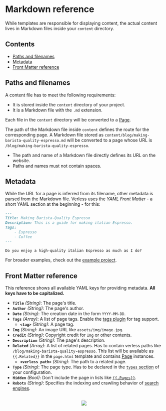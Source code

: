 # Markdown reference

While templates are responsible for displaying content, the actual content lives in Markdown files inside your `content`
directory.

## Contents

* [Paths and filenames](#paths-and-filenames)
* [Metadata](#metadata)
* [Front Matter reference](#front-matter-reference)

## Paths and filenames

A content file has to meet the following requirements:
* It is stored inside the `content` directory of your project.
* It is a Markdown file with the `.md` extension.

Each file in the `content` directory will be converted to a [Page](template-reference.md#page).

The path of the Markdown file inside `content` defines the route for the corresponding page. A Markdown file stored as
`content/blog/making-barista-quality-espresso.md` will be converted to a page whose URL is
`/blog/making-barista-quality-espresso`.

* The path and name of a Markdown file directly defines its URL on the website.
* Paths and names must not contain spaces.

## Metadata

While the URL for a page is inferred from its filename, other metadata is parsed from the Markdown file. Verless uses
the _YAML Front Matter_ - a short YAML section at the beginning - for this:

```markdown
---
Title: Making Barista-Quality Espresso
Description: This is a guide for making italian Espresso.
Tags:
    - Espresso
    - Coffee
---

Do you enjoy a high-quality italian Espresso as much as I do?
```

For broader examples, check out the [example project](../example/content/blog).

## Front Matter reference

This reference shows all available YAML keys for providing metadata. **All keys have to be capitalized.**

* **`Title`** _(String)_: The page's title.
* **`Author`** _(String)_: The page's author.
* **`Date`** _(String)_: The creation date in the form `YYYY-MM-DD`.
* **`Tags`** _(Array)_: A list of page tags. Enable the [tags plugin](plugin-reference.md#tags) for tag support.
    - **`<tag>`** _(String)_: A page tag.
* **`Img`** _(String)_: An image URL like `assets/img/image.jpg`.
* **`Credit`** _(String)_: Copyright credit for `Img` or other contents.
* **`Description`** _(String)_: The page's description.
* **`Related`** _(Array)_: A list of related pages. Has to contain verless paths like `/blog/making-barista-quality-espresso`. This list will be available as `{{.Related}}` in the `page.html` template and contains [Page](template-reference.md#page) instances.
    - **`<verless path>`** _(String)_: The path to a related page.
* **`Type`** _(String)_: The page type. Has to be declared in the [`types` section](configuration-reference.md#configuration-key-reference) of your configuration.
* **`Hidden`** _(Bool)_: Don't include the page in lists like [`{{.Pages}}`](template-reference.md#pages).
* **`Robots`** _(String)_: Specifies the indexing and crawling behavior of [search engines](https://developers.google.com/search/reference/robots_meta_tag).

<p align="center">
<br>
<a href="https://github.com/verless/verless">
<img src="https://verless.dominikbraun.io/static/img/logo-footer-v1.0.0.png">
</a>
</p>

